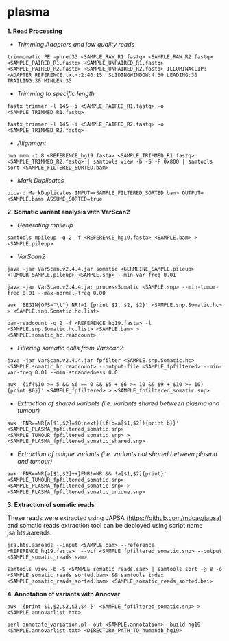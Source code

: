 # plasma
**1. Read Processing**
* _Trimming Adapters and low quality reads_

`trimmomatic PE -phred33 <SAMPLE_RAW_R1.fastq> <SAMPLE_RAW_R2.fastq> <SAMPLE_PAIRED_R1.fastq> <SAMPLE_UNPAIRED_R1.fastq>  <SAMPLE_PAIRED_R2.fastq> <SAMPLE_UNPAIRED_R2.fastq> ILLUMINACLIP:<ADAPTER_REFERENCE.txt>:2:40:15: SLIDINGWINDOW:4:30 LEADING:30 TRAILING:30 MINLEN:35`

* _Trimming to specific length_

`fastx_trimmer -l 145 -i <SAMPLE_PAIRED_R1.fastq> -o <SAMPLE_TRIMMED_R1.fastq>`

`fastx_trimmer -l 145 -i <SAMPLE_PAIRED_R2.fastq> -o <SAMPLE_TRIMMED_R2.fastq>`

* _Alignment_

`bwa mem -t 8 <REFERENCE_hg19.fasta> <SAMPLE_TRIMMED_R1.fastq> <SAMPLE_TRIMMED_R2.fastq> | samtools view -b -S -F 0x800 | samtools sort <SAMPLE_FILTERED_SORTED.bam> `

* _Mark Duplicates_

`picard MarkDuplicates INPUT=<SAMPLE_FILTERED_SORTED.bam> OUTPUT=<SAMPLE.bam> ASSUME_SORTED=true`

**2. Somatic variant analysis with VarScan2**

* _Generating mpileup_

`samtools mpileup -q 2 -f <REFERENCE_hg19.fasta> <SAMPLE.bam> > <SAMPLE.pileup>`

* _VarScan2_

`java -jar VarScan.v2.4.4.jar somatic <GERMLINE_SAMPLE.pileup> <TUMOUR_SAMPLE.pileup> <SAMPLE.snp> --min-var-freq 0.01`

`java -jar VarScan.v2.4.4.jar processSomatic <SAMPLE.snp> --min-tumor-freq 0.01 --max-normal-freq 0.00`

`awk 'BEGIN{OFS="\t"} NR!=1 {print $1, $2, $2}' <SAMPLE.snp.Somatic.hc> > <SAMPLE.snp.Somatic.hc.list>`

`bam-readcount -q 2 -f <REFERENCE_hg19.fasta> -l <SAMPLE.snp.Somatic.hc.list> <SAMPLE.bam> > <SAMPLE.somatic_hc.readcount>`

* _Filtering somatic calls from Varscan2_

`java -jar VarScan.v2.4.4.jar fpfilter <SAMPLE.snp.Somatic.hc> <SAMPLE.somatic_hc.readcount> --output-file <SAMPLE_fpfiltered> --min-var-freq 0.01 --min-strandedness 0.0`

`awk '{if($10 >= 5 && $6 == 0 && $5 + $6 >= 10 && $9 + $10 >= 10) {print $0}}' <SAMPLE_fpfiltered> > <SAMPLE_fpfiltered_somatic.snp>`

* _Extraction of shared variants (i.e. variants shared between plasma and tumour)_

`awk 'FNR==NR{a[$1,$2]=$0;next}{if(b=a[$1,$2]){print b}}' <SAMPLE_PLASMA_fpfiltered_somatic.snp> <SAMPLE_TUMOUR_fpfiltered_somatic.snp> > <SAMPLE_PLASMA_fpfiltered_somatic_shared.snp>`

* _Extraction of unique variants (i.e. variants not shared between plasma and tumour)_

`awk 'FNR==NR{a[$1,$2]++}FNR!=NR && !a[$1,$2]{print}' <SAMPLE_TUMOUR_fpfiltered_somatic.snp> <SAMPLE_PLASMA_fpfiltered_somatic.snp> > <SAMPLE_PLASMA_fpfiltered_somatic_unique.snp>`

**3. Extraction of somatic reads**

These reads were extracted using JAPSA (https://github.com/mdcao/japsa) and somatic reads extraction tool can be deployed using script name jsa.hts.aareads.

`jsa.hts.aareads --input <SAMPLE.bam> --reference <REFERENCE_hg19.fasta>  --vcf <SAMPLE_fpfiltered_somatic.snp> --output <SAMPLE_somatic_reads.sam>`

`samtools view -b -S <SAMPLE_somatic_reads.sam> | samtools sort -@ 8 -o <SAMPLE_somatic_reads_sorted.bam> && samtools index <SAMPLE_somatic_reads_sorted.bam> <SAMPLE_somatic_reads_sorted.bai> ` 

**4. Annotation of variants with Annovar**

`awk '{print $1,$2,$2,$3,$4 }' <SAMPLE_fpfiltered_somatic.snp> > <SAMPLE.annovarlist.txt>`

`perl annotate_variation.pl -out <SAMPLE.annotation> -build hg19 <SAMPLE.annovarlist.txt> <DIRECTORY_PATH_TO_humandb_hg19>`
